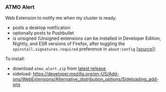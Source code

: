 ### ATMO Alert

Web Extension to notify me when my cluster is ready.

- posts a desktop notification
- optionally posts to Pushbullet
- is unsigned (Unsigned extensions can be installed in Developer Edition, Nightly, and ESR versions of Firefox, after toggling the `xpinstall.signatures.required` preference in `about:config` [[source]](https://developer.mozilla.org/en-US/Add-ons/Distribution))

To install:

- download `atmo_alert.zip` from [latest release](https://github.com/birdsarah/atmo_alert/releases/latest)
- sideload: https://developer.mozilla.org/en-US/Add-ons/WebExtensions/Alternative_distribution_options/Sideloading_add-ons

